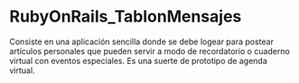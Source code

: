 # RubyOnRails_TablonMensajes
Consiste en una aplicación sencilla donde se debe logear para postear artículos personales que pueden servir a modo de recordatorio o cuaderno virtual con eventos especiales. Es una suerte de prototipo de agenda virtual.
